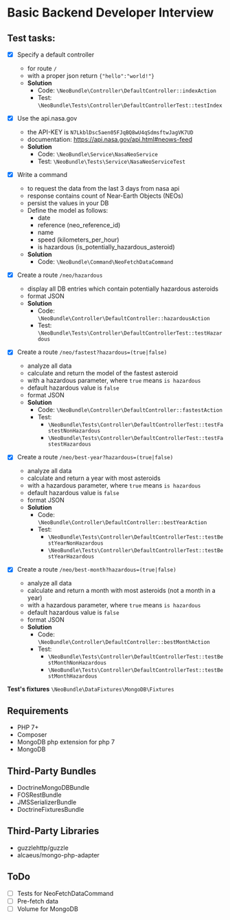 # Basic Backend Developer Interview

## Test tasks:

- [x] Specify a default controller
  - for route `/`
  - with a proper json return `{"hello":"world!"}`
  - **Solution**
    - Code: `\NeoBundle\Controller\DefaultController::indexAction`
    - Test: `\NeoBundle\Tests\Controller\DefaultControllerTest::testIndex`

- [x] Use the api.nasa.gov
  - the API-KEY is `N7LkblDsc5aen05FJqBQ8wU4qSdmsftwJagVK7UD`
  - documentation: https://api.nasa.gov/api.html#neows-feed
  - **Solution**
    - Code: `\NeoBundle\Service\NasaNeoService`
    - Test: `\NeoBundle\Tests\Service\NasaNeoServiceTest`
  
- [x] Write a command
  - to request the data from the last 3 days from nasa api
  - response contains count of Near-Earth Objects (NEOs)
  - persist the values in your DB
  - Define the model as follows:
    - date
    - reference (neo_reference_id)
    - name
    - speed (kilometers_per_hour)
    - is hazardous (is_potentially_hazardous_asteroid)
  - **Solution**
    - Code: `\NeoBundle\Command\NeoFetchDataCommand`

- [x] Create a route `/neo/hazardous`
  - display all DB entries which contain potentially hazardous asteroids
  - format JSON
  - **Solution**
    - Code: `\NeoBundle\Controller\DefaultController::hazardousAction`
    - Test: `\NeoBundle\Tests\Controller\DefaultControllerTest::testHazardous`

- [x] Create a route `/neo/fastest?hazardous=(true|false)`
  - analyze all data
  - calculate and return the model of the fastest asteroid
  - with a hazardous parameter, where `true` means `is hazardous`
  - default hazardous value is `false`
  - format JSON
  - **Solution**
    - Code: `\NeoBundle\Controller\DefaultController::fastestAction`
    - Test: 
        - `\NeoBundle\Tests\Controller\DefaultControllerTest::testFastestNonHazardous`
        - `\NeoBundle\Tests\Controller\DefaultControllerTest::testFastestHazardous`
    

- [x] Create a route `/neo/best-year?hazardous=(true|false)`
  - analyze all data
  - calculate and return a year with most asteroids
  - with a hazardous parameter, where `true` means `is hazardous`
  - default hazardous value is `false`
  - format JSON
  - **Solution**
    - Code: `\NeoBundle\Controller\DefaultController::bestYearAction`
    - Test:
        - `\NeoBundle\Tests\Controller\DefaultControllerTest::testBestYearNonHazardous`
        - `\NeoBundle\Tests\Controller\DefaultControllerTest::testBestYearHazardous`

- [x] Create a route `/neo/best-month?hazardous=(true|false)`
  - analyze all data
  - calculate and return a month with most asteroids (not a month in a year)
  - with a hazardous parameter, where `true` means `is hazardous`
  - default hazardous value is `false`
  - format JSON
  - **Solution**
    - Code: `\NeoBundle\Controller\DefaultController::bestMonthAction`
    - Test:
        - `\NeoBundle\Tests\Controller\DefaultControllerTest::testBestMonthNonHazardous`
        - `\NeoBundle\Tests\Controller\DefaultControllerTest::testBestMonthHazardous`
   
**Test's fixtures** `\NeoBundle\DataFixtures\MongoDB\Fixtures`
   
## Requirements

- PHP 7+
- Composer
- MongoDB php extension for php 7
- MongoDB

## Third-Party Bundles

- DoctrineMongoDBBundle
- FOSRestBundle
- JMSSerializerBundle
- DoctrineFixturesBundle

## Third-Party Libraries

- guzzlehttp/guzzle
- alcaeus/mongo-php-adapter

## ToDo

- [ ] Tests for NeoFetchDataCommand
- [ ] Pre-fetch data
- [ ] Volume for MongoDB